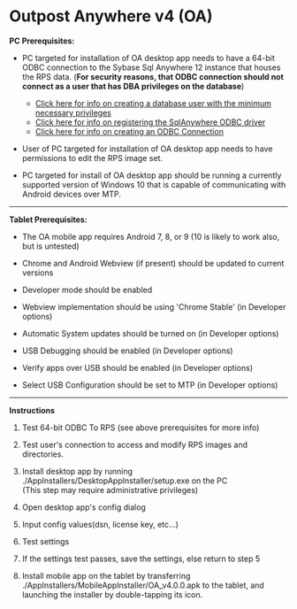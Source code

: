 # Outpost Anywhere v4 (OA)

**PC Prerequisites:**

* PC targeted for installation of OA desktop app needs to have a 64-bit ODBC connection to the Sybase Sql Anywhere 12 instance that houses the RPS data. (**For security reasons, that ODBC connection should not connect as a user that has DBA privileges on the database**)  
  * [Click here for info on creating a database user with the minimum necessary privileges](./DB_USER.md)
  * [Click here for info on registering the SqlAnywhere ODBC driver](./ODBC_DRIVER.md) 
  * [Click here for info on creating an ODBC Connection](./PrerequisiteHelpers/ODBC_Creation.pdf) 

* User of PC targeted for installation of OA desktop app needs to have permissions to edit the RPS image set.

* PC targeted for install of OA desktop app should be running a currently supported version of Windows 10 that is capable of communicating with Android devices over MTP.

---

**Tablet Prerequisites:**

* The OA mobile app requires Android 7, 8, or 9 (10 is likely to work also, but is untested)

* Chrome and Android Webview (if present) should be updated to current versions 

* Developer mode should be enabled

* Webview implementation should be using 'Chrome Stable' (in Developer options)

* Automatic System updates should be turned on (in Developer options)

* USB Debugging should be enabled (in Developer options)

* Verify apps over USB should be enabled (in Developer options)

* Select USB Configuration should be set to MTP (in Developer options)

---

**Instructions**

1. Test 64-bit ODBC To RPS (see above prerequisites for more info)

2. Test user's connection to access and modify RPS images and directories.

3. Install desktop app by running ./AppInstallers/DesktopAppInstaller/setup.exe on the PC 
    <br>(This step may require administrative privileges)

4. Open desktop app's config dialog

5. Input config values(dsn, license key, etc...)

6. Test settings

7. If the settings test passes, save the settings, else return to step 5

8. Install mobile app on the tablet by transferring ./AppInstallers/MobileAppInstaller/OA_v4.0.0.apk to the tablet, and launching the installer by double-tapping its icon.
  